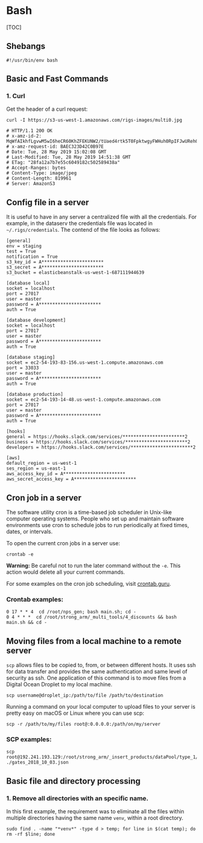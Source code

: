 # Bash

[TOC]

## Shebangs

```
#!/usr/bin/env bash
```

## Basic and Fast Commands

### 1. Curl

Get the header of a curl request:

```
curl -I https://s3-us-west-1.amazonaws.com/rigs-images/multi0.jpg

# HTTP/1.1 200 OK
# x-amz-id-2: MqWfAIkhfLgvwM5wI6heCR60KhZFEKUNW2/tUaed4rtk5T0FpktwgyFWHuh0RpIFJwUReh0/4PU=
# x-amz-request-id: BAEC323D42C0B97E
# Date: Tue, 28 May 2019 15:02:08 GMT
# Last-Modified: Tue, 28 May 2019 14:51:38 GMT
# ETag: "28fa12a7b7e55c6049182c502589438a"
# Accept-Ranges: bytes
# Content-Type: image/jpeg
# Content-Length: 819961
# Server: AmazonS3
```

## Config file in a server

It is useful to have in any server a centralized file with all the credentials. For example, in the dataserv the credentials file was located in `~/.rigs/credentials`. The contend of the file looks as follows:

```
[general]
env = staging
test = True
notification = True
s3_key_id = A***********************
s3_secret = A***********************
s3_bucket = elasticbeanstalk-us-west-1-687111944639

[database local]
socket = localhost
port = 27017
user = master
password = A***********************
auth = True

[database development]
socket = localhost
port = 27017
user = master
password = A***********************
auth = True

[database staging]
socket = ec2-54-193-83-156.us-west-1.compute.amazonaws.com
port = 33033
user = master
password = A***********************
auth = True

[database production]
socket = ec2-54-193-14-48.us-west-1.compute.amazonaws.com
port = 27017
user = master
password = A***********************
auth = True

[hooks]
general = https://hooks.slack.com/services/***********************2
business = https://hooks.slack.com/services/***********************2
developers = https://hooks.slack.com/services/***********************2

[aws]
default_region = us-west-1
ses_region = us-east-1
aws_access_key_id = A***********************
aws_secret_access_key = A***********************
```

## Cron job in a server

The software utility cron is a time-based job scheduler in Unix-like computer operating systems. People who set up and maintain software environments use cron to schedule jobs to run periodically at fixed times, dates, or intervals.

To open the current cron jobs in a server use:

```
crontab -e
```

**Warning:** Be careful not to run the later command without the `-e`. This action would delete all your current commands.

For some examples on the cron job scheduling, visit [crontab.guru](https://crontab.guru/).

### Crontab examples:

```
0 17 * * 4  cd /root/nps_gen; bash main.sh; cd -
0 4 * * *  cd /root/strong_arm/_multi_tools/4_discounts && bash main.sh && cd -
```

## Moving files from a local machine to a remote server

`scp` allows files to be copied to, from, or between different hosts. It uses ssh for data transfer and provides the same authentication and same level of security as ssh. One application of this command is to move files from a Digital Ocean Droplet to my local machine.

```
scp username@droplet_ip:/path/to/file /path/to/destination
```

Running a command on your local computer to upload files to your server is pretty easy on macOS or Linux where you can use scp:

```
scp -r /path/to/my/files root@:0.0.0.0:/path/on/my/server
```

### SCP examples:

```
scp root@192.241.193.129:/root/strong_arm/_insert_products/dataPool/type_1/gates_2018_10_03.json ./gates_2018_10_03.json 
```

## Basic file and directory processing

### 1. Remove all directories with an specific name.

In this first example, the requirement was to eliminate all the files within multiple directories having the same name `venv`, within a root directory.

```
sudo find . -name "*venv*" -type d > temp; for line in $(cat temp); do rm -rf $line; done
```

